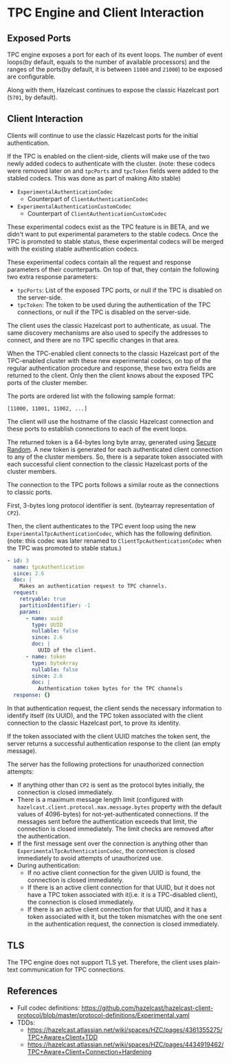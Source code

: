 # TPC Engine and Client Interaction

## Exposed Ports

TPC engine exposes a port for each of its event loops. The number of event 
loops(by default, equals to the number of available processors) and the 
ranges of the ports(by default, it is between `11000` and `21000`) 
to be exposed are configurable.

Along with them, Hazelcast continues to expose the classic Hazelcast port 
(`5701`, by default).

## Client Interaction

Clients will continue to use the classic Hazelcast ports for the 
initial authentication.

If the TPC is enabled on the client-side, clients will make use of the two 
newly added codecs to authenticate with the cluster. (note: these codecs were removed later on and 
`tpcPorts` and `tpcToken` fields were added to the stabled codecs. This was done as part of making Alto stable)

- `ExperimentalAuthenticationCodec`
  - Counterpart of `ClientAuthenticationCodec`
- `ExperimentalAuthenticationCustomCodec`
  - Counterpart of `ClientAuthenticationCustomCodec`

These experimental codecs exist as the TPC feature is in BETA, and we didn't
want to put experimental parameters to the stable codecs. Once the TPC is 
promoted to stable status, these experimental codecs will be merged
with the existing stable authentication codecs.

These experimental codecs contain all the request and response parameters of
their counterparts. On top of that, they contain the following two extra
response parameters:

- `tpcPorts`: List of the exposed TPC ports, or null if the TPC is disabled
on the server-side.
- `tpcToken`: The token to be used during the authentication of the TPC 
connections, or null if the TPC is disabled on the server-side.

The client uses the classic Hazelcast port to authenticate, as usual. The
same discovery mechanisms are also used to specify the addresses to connect,
and there are no TPC specific changes in that area.

When the TPC-enabled client connects to the classic Hazelcast port of the TPC-enabled
cluster with these new experimental codecs, on top of the regular authentication
procedure and response, these two extra fields are returned to the client. Only
then the client knows about the exposed TPC ports of the cluster member.

The ports are ordered list with the following sample format:

```
[11000, 11001, 11002, ...]
```

The client will use the hostname of the classic Hazelcast connection and these
ports to establish connections to each of the event loops.

The returned token is a 64-bytes long byte array, generated using 
[Secure Random](https://docs.oracle.com/javase/8/docs/api/java/security/SecureRandom.html).
A new token is generated for each authenticated client connection to any of the
cluster members. So, there is a separate token associated with each successful
client connection to the classic Hazelcast ports of the cluster members.

The connection to the TPC ports follows a similar route as the connections to
classic ports.

First, 3-bytes long protocol identifier is sent. (bytearray representation of `CP2`).

Then, the client authenticates to the TPC event loop using the new 
`ExperimentalTpcAuthenticationCodec`, which has the following definition. (note: this codec was later renamed to
`ClientTpcAuthenticationCodec` when the TPC was promoted to stable status.)

```yaml
- id: 3
  name: tpcAuthentication
  since: 2.6
  doc: |
    Makes an authentication request to TPC channels.
  request:
    retryable: true
    partitionIdentifier: -1
    params:
      - name: uuid
        type: UUID
        nullable: false
        since: 2.6
        doc: |
          UUID of the client.
      - name: token
        type: byteArray
        nullable: false
        since: 2.6
        doc: |
          Authentication token bytes for the TPC channels
  response: {}
```

In that authentication request, the client sends the necessary information
to identify itself (its UUID), and the TPC token associated with the
client connection to the classic Hazelcast port, to prove its identity.

If the token associated with the client UUID matches the token sent, the 
server returns a successful authentication response to the client (an empty message). 

The server has the following protections for unauthorized connection attempts:

- If anything other than `CP2` is sent as the protocol bytes initially, the 
connection is closed immediately.
- There is a maximum message length limit (configured with
`hazelcast.client.protocol.max.message.bytes` property with the default values of 
4096-bytes) for not-yet-authenticated connections. If the messages sent before 
the authentication exceeds that limit, the connection is closed immediately. 
The limit checks are removed after the authentication.
- If the first message sent over the connection is anything other than 
`ExperimentalTpcAuthenticationCodec`, the connection is closed immediately to avoid
attempts of unauthorized use.
- During authentication:
  - If no active client connection for the given UUID is found, the connection is
  closed immediately.
  - If there is an active client connection for that UUID, but it does not have a
  TPC token associated with it(i.e. it is a TPC-disabled client), the connection
  is closed immediately.
  - If there is an active client connection for that UUID, and it has a token 
  associated with it, but the token mismatches with the one sent in the 
  authentication request, the connection is closed immediately.

## TLS

The TPC engine does not support TLS yet. Therefore, the client uses plain-text
communication for TPC connections.

## References

- Full codec definitions: https://github.com/hazelcast/hazelcast-client-protocol/blob/master/protocol-definitions/Experimental.yaml
- TDDs:
  - https://hazelcast.atlassian.net/wiki/spaces/HZC/pages/4361355275/TPC+Aware+Client+TDD
  - https://hazelcast.atlassian.net/wiki/spaces/HZC/pages/4434919462/TPC+Aware+Client+Connection+Hardening
